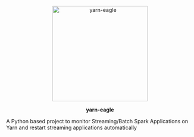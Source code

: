 <p align="center">
  <img src="https://github.com/lluminov/Yeagle/blob/master/yarn-eagle.jpg" width="256" title="yarn-eagle">
</p>
<p align="center">
  <b>yarn-eagle</b>
</p>
A Python based project to monitor Streaming/Batch Spark Applications on Yarn and restart streaming applications automatically


